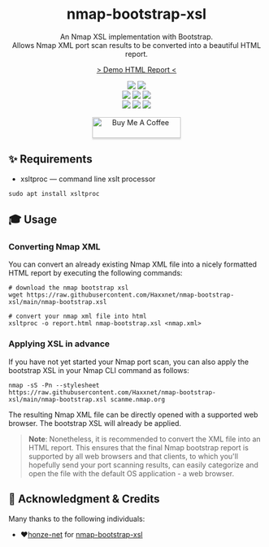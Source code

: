 <div align="center" width="100%">
    <h1>nmap-bootstrap-xsl</h1>
    <p>An Nmap XSL implementation with Bootstrap.<br>Allows Nmap XML port scan results to be converted into a beautiful HTML report.</p><p>
    <a target="_blank" href="https://haxxnet.github.io/nmap-bootstrap-xsl/report.html">> Demo HTML Report <</a><p>
    <a target="_blank" href="https://github.com/l4rm4nd"><img src="https://img.shields.io/badge/maintainer-LRVT-orange" /></a>
    <a target="_blank" href="https://GitHub.com/Haxxnet/nmap-bootstrap-xsl/graphs/contributors/"><img src="https://img.shields.io/github/contributors/Haxxnet/nmap-bootstrap-xsl.svg" /></a><br>
    <a target="_blank" href="https://GitHub.com/Haxxnet/nmap-bootstrap-xsl/commits/"><img src="https://img.shields.io/github/last-commit/Haxxnet/nmap-bootstrap-xsl.svg" /></a>
    <a target="_blank" href="https://GitHub.com/Haxxnet/nmap-bootstrap-xsl/issues/"><img src="https://img.shields.io/github/issues/Haxxnet/nmap-bootstrap-xsl.svg" /></a>
    <a target="_blank" href="https://github.com/Haxxnet/nmap-bootstrap-xsl/issues?q=is%3Aissue+is%3Aclosed"><img src="https://img.shields.io/github/issues-closed/Haxxnet/nmap-bootstrap-xsl.svg" /></a><br>
        <a target="_blank" href="https://github.com/Haxxnet/nmap-bootstrap-xsl/stargazers"><img src="https://img.shields.io/github/stars/Haxxnet/nmap-bootstrap-xsl.svg?style=social&label=Star" /></a>
    <a target="_blank" href="https://github.com/Haxxnet/nmap-bootstrap-xsl/network/members"><img src="https://img.shields.io/github/forks/Haxxnet/nmap-bootstrap-xsl.svg?style=social&label=Fork" /></a>
    <a target="_blank" href="https://github.com/Haxxnet/nmap-bootstrap-xsl/watchers"><img src="https://img.shields.io/github/watchers/Haxxnet/nmap-bootstrap-xsl.svg?style=social&label=Watch" /></a><p>
    <a href="https://www.buymeacoffee.com/LRVT" target="_blank"><img src="https://www.buymeacoffee.com/assets/img/custom_images/orange_img.png" alt="Buy Me A Coffee" style="height: 41px !important;width: 174px !important;box-shadow: 0px 3px 2px 0px rgba(190, 190, 190, 0.5) !important;-webkit-box-shadow: 0px 3px 2px 0px rgba(190, 190, 190, 0.5) !important;" ></a>
</div>

## ✨ Requirements
- xsltproc — command line xslt processor

````
sudo apt install xsltproc
````

## 🎓 Usage

### Converting Nmap XML

You can convert an already existing Nmap XML file into a nicely formatted HTML report by executing the following commands:

````
# download the nmap bootstrap xsl
wget https://raw.githubusercontent.com/Haxxnet/nmap-bootstrap-xsl/main/nmap-bootstrap.xsl

# convert your nmap xml file into html
xsltproc -o report.html nmap-bootstrap.xsl <nmap.xml>
````

### Applying XSL in advance

If you have not yet started your Nmap port scan, you can also apply the bootstrap XSL in your Nmap CLI command as follows:

````
nmap -sS -Pn --stylesheet https://raw.githubusercontent.com/Haxxnet/nmap-bootstrap-xsl/main/nmap-bootstrap.xsl scanme.nmap.org
````

The resulting Nmap XML file can be directly opened with a supported web browser. The bootstrap XSL will already be applied.

> **Note**:
> Nonetheless, it is recommended to convert the XML file into an HTML report. This ensures that the final Nmap bootstrap report is supported by all web browsers and that clients, to which you'll hopefully send your port scanning results, can easily categorize and open the file with the default OS application - a web browser.

## 💎 Acknowledgment & Credits

Many thanks to the following individuals:

- ❤[honze-net](https://github.com/honze-net) for [nmap-bootstrap-xsl](https://github.com/honze-net/nmap-bootstrap-xsl)
